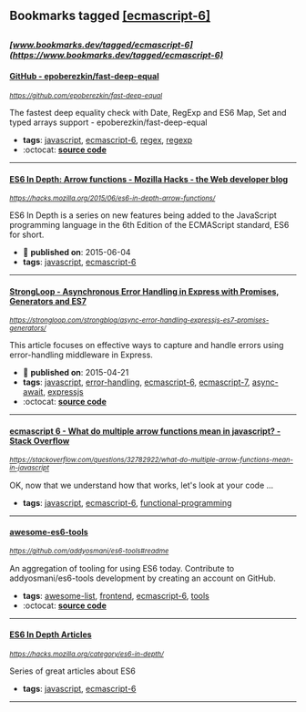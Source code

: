 ## Bookmarks tagged [[ecmascript-6]](https://www.bookmarks.dev/search?q=[ecmascript-6])

_<sup><sup>[www.bookmarks.dev/tagged/ecmascript-6](https://www.bookmarks.dev/tagged/ecmascript-6)</sup></sup>_
---
#### [GitHub - epoberezkin/fast-deep-equal](https://github.com/epoberezkin/fast-deep-equal)
_<sup>https://github.com/epoberezkin/fast-deep-equal</sup>_

The fastest deep equality check with Date, RegExp and ES6 Map, Set and typed arrays support - epoberezkin/fast-deep-equal
* **tags**: [javascript](../tagged/javascript.md), [ecmascript-6](../tagged/ecmascript-6.md), [regex](../tagged/regex.md), [regexp](../tagged/regexp.md)
* :octocat: **[source code](https://github.com/epoberezkin/fast-deep-equal)**
---
#### [ES6 In Depth: Arrow functions - Mozilla Hacks - the Web developer blog](https://hacks.mozilla.org/2015/06/es6-in-depth-arrow-functions/)
_<sup>https://hacks.mozilla.org/2015/06/es6-in-depth-arrow-functions/</sup>_

ES6 In Depth is a series on new features being added to the JavaScript programming language in the 6th Edition of the ECMAScript standard, ES6 for short. 
* :calendar: **published on**: 2015-06-04
* **tags**: [javascript](../tagged/javascript.md), [ecmascript-6](../tagged/ecmascript-6.md)
---
#### [StrongLoop - Asynchronous Error Handling in Express with Promises, Generators and ES7 ](https://strongloop.com/strongblog/async-error-handling-expressjs-es7-promises-generators/)
_<sup>https://strongloop.com/strongblog/async-error-handling-expressjs-es7-promises-generators/</sup>_

This article focuses on effective ways to capture and handle errors using error-handling middleware in Express. 
* :calendar: **published on**: 2015-04-21
* **tags**: [javascript](../tagged/javascript.md), [error-handling](../tagged/error-handling.md), [ecmascript-6](../tagged/ecmascript-6.md), [ecmascript-7](../tagged/ecmascript-7.md), [async-await](../tagged/async-await.md), [expressjs](../tagged/expressjs.md)
* :octocat: **[source code](https://github.com/strongloop-community/express-example-error-handling)**
---
#### [ecmascript 6 - What do multiple arrow functions mean in javascript? - Stack Overflow](https://stackoverflow.com/questions/32782922/what-do-multiple-arrow-functions-mean-in-javascript)
_<sup>https://stackoverflow.com/questions/32782922/what-do-multiple-arrow-functions-mean-in-javascript</sup>_

OK, now that we understand how that works, let's look at your code
...
* **tags**: [javascript](../tagged/javascript.md), [ecmascript-6](../tagged/ecmascript-6.md), [functional-programming](../tagged/functional-programming.md)
---
#### [awesome-es6-tools](https://github.com/addyosmani/es6-tools#readme)
_<sup>https://github.com/addyosmani/es6-tools#readme</sup>_

An aggregation of tooling for using ES6 today. Contribute to addyosmani/es6-tools development by creating an account on GitHub.
* **tags**: [awesome-list](../tagged/awesome-list.md), [frontend](../tagged/frontend.md), [ecmascript-6](../tagged/ecmascript-6.md), [tools](../tagged/tools.md)
* :octocat: **[source code](https://github.com/addyosmani/es6-tools#readme)**
---
#### [ES6 In Depth Articles](https://hacks.mozilla.org/category/es6-in-depth/)
_<sup>https://hacks.mozilla.org/category/es6-in-depth/</sup>_

Series of great articles about ES6
* **tags**: [javascript](../tagged/javascript.md), [ecmascript-6](../tagged/ecmascript-6.md)
---
